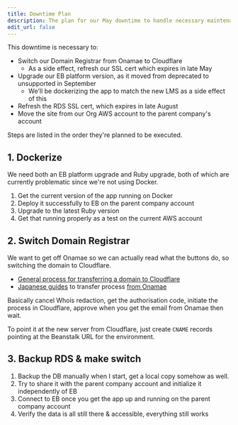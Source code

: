 ```yaml
---
title: Downtime Plan
description: The plan for our May downtime to handle necessary maintenance.
edit_url: false
---
```


This downtime is necessary to:

- Switch our Domain Registrar from Onamae to Cloudflare
  - As a side effect, refresh our SSL cert which expires in late May
- Upgrade our EB platform version, as it moved from deprecated to unsupported in September
  - We'll be dockerizing the app to match the new LMS as a side effect of this
- Refresh the RDS SSL cert, which expires in late August
- Move the site from our Org AWS account to the parent company's account

Steps are listed in the order they're planned to be executed.

## 1. Dockerize

We need both an EB platform upgrade and Ruby upgrade, both of which are currently problematic since we're not using Docker.

1. Get the current version of the app running on Docker
2. Deploy it successfully to EB on the parent company account
3. Upgrade to the latest Ruby version
4. Get that running properly as a test on the current AWS account

## 2. Switch Domain Registrar

We want to get off Onamae so we can actually read what the buttons do, so switching the domain to Cloudflare.

- [General process for transferring a domain to Cloudflare](https://developers.cloudflare.com/registrar/get-started/transfer-domain-to-cloudflare/#set-up-a-domain-transfer)
- [Japanese guides](https://dev-classmethod-jp.translate.goog/articles/domain-transfer-from-onamae-to-cloudflare/?_x_tr_sl=auto&_x_tr_tl=en&_x_tr_hl=en&_x_tr_hist=true) to transfer process [from Onamae](https://zenn-dev.translate.goog/muchoco/articles/9039762136e15c?_x_tr_sl=auto&_x_tr_tl=en&_x_tr_hl=en&_x_tr_hist=true)

Basically cancel Whois redaction, get the authorisation code, initiate the process in Cloudflare, approve when you get the email from Onamae then wait.

To point it at the new server from Cloudflare, just create `CNAME` records pointing at the Beanstalk URL for the environment.

## 3. Backup RDS & make switch

1. Backup the DB manually when I start, get a local copy somehow as well.
2. Try to share it with the parent company account and initialize it independently of EB
3. Connect to EB once you get the app up and running on the parent company account
4. Verify the data is all still there & accessible, everything still works

